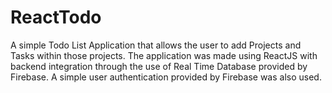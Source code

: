 # ReactTodo

A simple Todo List Application that allows the user to add Projects and Tasks within those projects. The application was made using ReactJS with backend integration through the use of Real Time Database provided by Firebase. A simple user authentication provided by Firebase was also used. 